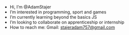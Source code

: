 - Hi, I’m @AdamStajer
- I’m interested in programming, sport and games
- I’m currently learning beyond the basics JS
- I’m looking to collaborate on apprenticeship or internship 
- How to reach me: Gmail: stajeradam757@gmail.com

<!---
AdamStajer/AdamStajer is a ✨ special ✨ repository because its `README.md` (this file) appears on your GitHub profile.
You can click the Preview link to take a look at your changes.
--->
